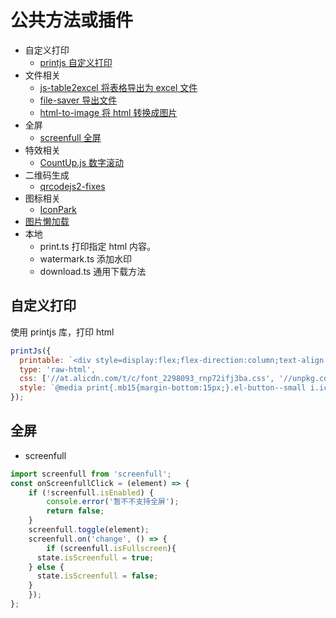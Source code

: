 # 公共方法或插件

- 自定义打印
  - [printjs 自定义打印](https://printjs.crabbly.com/#documentation)
- 文件相关
  - [js-table2excel 将表格导出为 excel 文件](https://www.npmjs.com/package/js-table2excel)
  - [file-saver 导出文件](https://www.npmjs.com/package/file-saver)
  - [html-to-image 将 html 转换成图片](https://www.npmjs.com/package/html-to-image)
- 全屏
  - [screenfull 全屏](https://www.npmjs.com/package/screenfull)
- 特效相关
  - [CountUp.js 数字滚动](https://www.npmjs.com/package/countup.js)
- 二维码生成
  - [qrcodejs2-fixes](https://www.npmjs.com/package/qrcodejs2-fixes)
- 图标相关
  - [IconPark](https://iconpark.oceanengine.com/official)
- [图片懒加载](https://juejin.cn/post/6890325820200943629)
- 本地
  - print.ts 打印指定 html 内容。
  - watermark.ts 添加水印
  - download.ts 通用下载方法


## 自定义打印
使用 printjs 库，打印 html
```js
printJs({
  printable: `<div style=display:flex;flex-direction:column;text-align:center><h3>${props.printName}</h3></div><table border=1 cellspacing=0><tr>${tableTh}${tableTrTd}</table>`,
  type: 'raw-html',
  css: ['//at.alicdn.com/t/c/font_2298093_rnp72ifj3ba.css', '//unpkg.com/element-plus/dist/index.css'],
  style: `@media print{.mb15{margin-bottom:15px;}.el-button--small i.iconfont{font-size: 12px !important;margin-right: 5px;}}; .table-th{word-break: break-all;white-space: pre-wrap;}.table-center{text-align: center;}`,
});
```

## 全屏
- screenfull
```js
import screenfull from 'screenfull';
const onScreenfullClick = (element) => {
	if (!screenfull.isEnabled) {
		console.error('暂不不支持全屏');
		return false;
	}
	screenfull.toggle(element);
	screenfull.on('change', () => {
		if (screenfull.isFullscreen){
      state.isScreenfull = true;
    } else {
      state.isScreenfull = false;
    }
	});
};
```